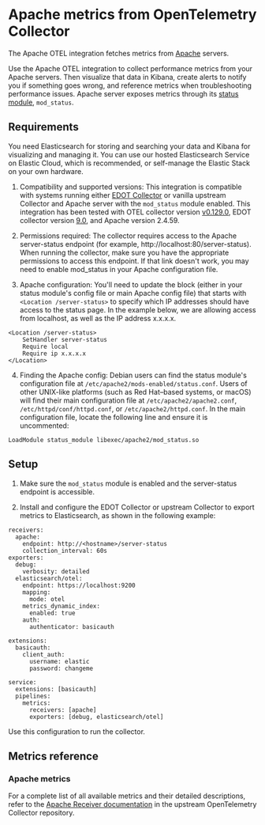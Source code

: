 # Apache metrics from OpenTelemetry Collector 

The Apache OTEL integration fetches metrics from [Apache](https://httpd.apache.org/) servers. 

Use the Apache OTEL integration to collect performance metrics from your Apache servers. Then visualize that data in Kibana, create alerts to notify you if something goes wrong, and reference metrics when troubleshooting performance issues. Apache server exposes metrics through its [status module](http://httpd.apache.org/docs/current/mod/mod_status.html), `mod_status`. 


## Requirements

You need Elasticsearch for storing and searching your data and Kibana for visualizing and managing it. You can use our hosted Elasticsearch Service on Elastic Cloud, which is recommended, or self-manage the Elastic Stack on your own hardware.

1. Compatibility and supported versions: This integration is compatible with systems running either [EDOT Collector](https://www.elastic.co/docs/reference/opentelemetry/quickstart/) or vanilla upstream Collector and Apache server with the `mod_status` module enabled. This integration has been tested with OTEL collector version [v0.129.0](https://github.com/open-telemetry/opentelemetry-collector/tree/v0.129.0), EDOT collector version [9.0](https://www.elastic.co/docs/reference/opentelemetry/compatibility/collectors), and Apache version 2.4.59. 

2. Permissions required: The collector requires access to the Apache server-status endpoint (for example, http://localhost:80/server-status). When running the collector, make sure you have the appropriate permissions to access this endpoint. If that link doesn't work, you may need to enable mod_status in your Apache configuration file.

3. Apache configuration: You'll need to update the block (either in your status module's config file or main Apache config file) that starts with `<Location /server-status>` to specify which IP addresses should have access to the status page. In the example below, we are allowing access from localhost, as well as the IP address x.x.x.x.
```
<Location /server-status>
    SetHandler server-status
    Require local
    Require ip x.x.x.x
</Location>
```

4. Finding the Apache config: Debian users can find the status module's configuration file at `/etc/apache2/mods-enabled/status.conf`. Users of other UNIX-like platforms (such as Red Hat–based systems, or macOS) will find their main configuration file at `/etc/apache2/apache2.conf`, `/etc/httpd/conf/httpd.conf`, or `/etc/apache2/httpd.conf`. In the main configuration file, locate the following line and ensure it is uncommented:

```
LoadModule status_module libexec/apache2/mod_status.so
```

## Setup

1. Make sure the `mod_status` module is enabled and the server-status endpoint is accessible.

2. Install and configure the EDOT Collector or upstream Collector to export metrics to Elasticsearch, as shown in the following example:

```
receivers:
  apache:
    endpoint: http://<hostname>/server-status
    collection_interval: 60s
exporters:
  debug:
    verbosity: detailed
  elasticsearch/otel:
    endpoint: https://localhost:9200
    mapping:
      mode: otel 
    metrics_dynamic_index:
      enabled: true
    auth:
      authenticator: basicauth
  
extensions:
  basicauth:
    client_auth:
      username: elastic
      password: changeme

service:
  extensions: [basicauth]
  pipelines:
    metrics:
      receivers: [apache]
      exporters: [debug, elasticsearch/otel]
```

Use this configuration to run the collector.

## Metrics reference

### Apache metrics

For a complete list of all available metrics and their detailed descriptions, refer to the [Apache Receiver documentation](https://github.com/open-telemetry/opentelemetry-collector-contrib/blob/main/receiver/apachereceiver/documentation.md) in the upstream OpenTelemetry Collector repository.






